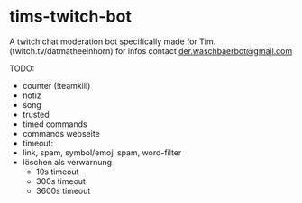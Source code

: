 # tims-twitch-bot

A twitch chat moderation bot specifically made for Tim. (twitch.tv/datmatheeinhorn)
for infos contact der.waschbaerbot@gmail.com

TODO:

-   counter (!teamkill)
-   notiz
-   song
-   trusted
-   timed commands
-   commands webseite
-   timeout:
-   link, spam, symbol/emoji spam, word-filter
-   löschen als verwarnung
    -   10s timeout
    -   300s timeout
    -   3600s timeout
